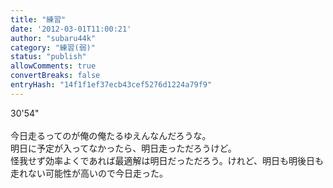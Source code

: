 ```yaml
---
title: "練習"
date: '2012-03-01T11:00:21'
author: "subaru44k"
category: "練習(弱)"
status: "publish"
allowComments: true
convertBreaks: false
entryHash: "14f1f1ef37ecb43cef5276d1224a79f9"
---
```

30'54"<br>
<br>
今日走るってのが俺の俺たるゆえんなんだろうな。<br>
明日に予定が入ってなかったら、明日走っただろうけど。<br>
怪我せず効率よくであれば最適解は明日だっただろう。けれど、明日も明後日も走れない可能性が高いので今日走った。
